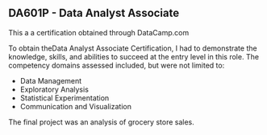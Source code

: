 ## DA601P - Data Analyst Associate
This a a certification obtained through DataCamp.com 

To obtain theData Analyst Associate Certification, I had to demonstrate the knowledge, skills, and abilities to succeed at the entry level in this role. The competency domains assessed included, but were not limited to:
  - Data Management
  - Exploratory Analysis
  - Statistical Experimentation
  - Communication and Visualization

The final project was an analysis of grocery store sales.
